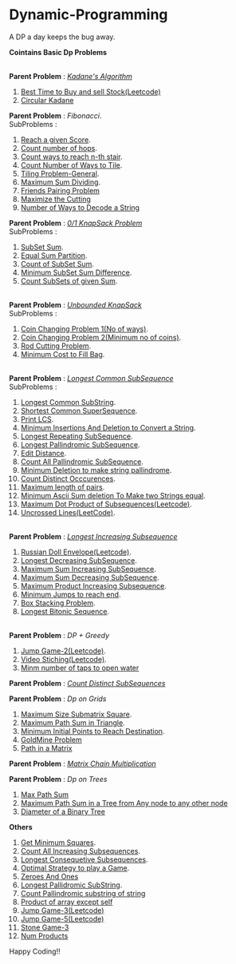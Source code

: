 # Dynamic-Programming
A DP a day keeps the bug away.

**Cointains Basic Dp Problems**<br><br>

**Parent Problem** : [*Kadane's Algorithm*](/Kadane.cpp)<br>
1) [Best Time to Buy and sell Stock(Leetcode)](/Best_Time_To_Buy_And_Sell_Stock_.cpp)<br>
2) [Circular Kadane](/Circular_Kadene.cpp)<br>

**Parent Problem** : *Fibonacci*.<br>
SubProblems :<br>
1) [Reach a given Score](/Reach_a_given_score.cpp).<br>
2) [Count number of hops](/Count_Number_of_hops.cpp).<br>
3) [Count ways to reach n-th stair](/Count_ways_to_N'th_Stair.cpp).<br>
4) [Count Number of Ways to Tile](/No_Of_Ways_To_Tile.cpp).<br>
5) [Tiling Problem-General](/Tiling_Problem.cpp).<br>
6) [Maximum Sum Dividing](/Maximum_Sum_Dividing_Recurssive.cpp).<br>
7) [Friends Pairing Problem](/Friends_Pairing_Problem.cpp)<br>
8) [Maximize the Cutting](/Maximize_the_cutting.cpp)<br>
9) [Number of Ways to Decode a String](/Number_of_ways_to_decode_a_string.cpp)

**Parent Problem** : [*0/1 KnapSack Problem*](/Knapsack_0_1.cpp)<br>
SubProblems :<br>
1) [SubSet Sum](/SubsetSum.cpp).<br>
2) [Equal Sum Partition](/Equal_Sum_Partition.cpp).<br>
3) [Count of SubSet Sum]().<br>
4) [Minimum SubSet Sum Difference](/Minimum_Subset_Sum_Difference.cpp).<br>
5) [Count SubSets of given Sum](/Count_Subsets_of_given_Sum.cpp).<br><br>

**Parent Problem** : [*Unbounded KnapSack*](/Unbounded_Knapsack.cpp)<br>
SubProblems :<br>
1) [Coin Changing Problem 1(No of ways)](/Coin_Changing_1.cpp).<br>
2) [Coin Changing Problem 2(Minimum no of coins)](/Coin_Changing_2.cpp).<br>
3) [Rod Cutting Problem](/Rod_Cutting.cpp).<br>
4) [Minimum Cost to Fill Bag](/Minm_Cost_To_Fill_Bag.cpp).<br><br>

**Parent Problem** : [*Longest Common SubSequence*](/Longest_Common_Subsequence.cpp)<br>
SubProblems :<br>
1) [Longest Common SubString](/Longest_Common_Substring.cpp).<br>
2) [Shortest Common SuperSequence](/Shortest_Common_Supersequence.cpp).<br>
3) [Print LCS](/Print_Longest_Common_Subsequence.cpp).<br>
4) [Minimum Insertions And Deletion to Convert a String](/Minm_Insertion_Deletion_Convert.cpp).<br>
5) [Longest Repeating SubSequence](/Longest_Repeating_Subsequence.cpp).<br>
6) [Longest Pallindromic SubSequence](/Longest_Pallindromic_Subsequence.cpp).<br>
7) [Edit Distance](/Edit_Distance.cpp).<br>
8) [Count All Pallindromic SubSequence](/Count_All_Pallindromic_Subsequence.cpp).<br>
9) [Minimum Deletion to make string pallindrome](/Minm_Deletion_To_Make_Pallindrome.cpp).<br>
10) [Count Distinct Occcurences](/Distinct_Occurences.cpp).<br>
11) [Maximum length of pairs](/Maximum_length_of_pairs.cpp).<br>
12) [Minimum Ascii Sum deletion To Make two Strings equal](/Minimum_Ascii_Sum_deletion_To_Make_two_Strings_equal.cpp).<br>
13) [Maximum Dot Product of Subsequences(Leetcode)](/Maximum_Dot_Product_Subsequence.cpp).<br>
14) [Uncrossed Lines(LeetCode)](/Uncrossed_Lines.cpp).<br><br>

**Parent Problem** : [*Longest Increasing Subsequence*](/Longest_Increasing_Subsequence.cpp)<br>
1) [Russian Doll Envelope(Leetcode)](/Russian_Doll_Envelope.cpp).<br>
2) [Longest Decreasing SubSequence](/Longest_Decreasing_Subsequence.cpp).<br>
3) [Maximum Sum Increasing SubSequence](/Maximum_Sum_Increasing_Subsequence.cpp).<br>
4) [Maximum Sum Decreasing SubSequence](/Maximum_Sum_Decreasing_Subsequence.cpp).<br>
5) [Maximum Product Increasing Subsequence](/Maximum_Product_Increasing_Subsequence.cpp).<br>
6) [Minimum Jumps to reach end](/Minimum_Jumps_To_Reach_End.cpp).<br>
7) [Box Stacking Problem](/Box_Stacking_Problem.cpp).<br>
8) [Longest Bitonic Sequence](/BitonicSequence.cpp).<br><br>

**Parent Problem** : *DP + Greedy*<br>
1) [Jump Game-2(Leetcode)](/jump_game_2..cpp).<br>
2) [Video Stiching(Leetcode)](/video_stiching.cpp).<br>
3) [Minm number of taps to open water](/minm_number_of_taps_to_open_water.cpp)

**Parent Problem** : [*Count Distinct SubSequences*](/Count_Distinct_Subsequences.cpp)<br>

**Parent Problem** : *Dp on Grids*<br>
1) [Maximum Size Submatrix Square](/Maximum_Size_Submatrix_Square.cpp).<br>
2) [Maximum Path Sum in Triangle](/Max_Path_Sum_in_Triangle.cpp).<br>
3) [Minimum Initial Points to Reach Destination](/Minimum_Initial_Points_To_Reach_Destinaion.cpp).<br>
4) [GoldMine Problem](/GoldMine_Problem.cpp)<br>
5) [Path in a Matrix](/Max_path_sum.cpp)<br>

**Parent Problem** : [*Matrix Chain Multiplication*](/Matrix_Chain_Multiplication.cpp)<br>

**Parent Problem** : *Dp on Trees*<br>
1) [Max Path Sum](/Max_path_sum.cpp)<br>
2) [Maximum Path Sum in a Tree from Any node to any other node](/Maximum_Path_Sum_in_Binary_tree.cpp)<br>
3) [Diameter of a Binary Tree](/Diameter_Of_Binary_Tree.cpp)<br>

**Others**
1) [Get Minimum Squares](/Get_Minimum_Squares.cpp).<br>
2) [Count All Increasing Subsequences](/Count_All_Increasing_Subsequences.cpp).<br>
3) [Longest Consequetive Subsequences](/Longest_Consequetive_Subsequence.cpp).<br>
4) [Optimal Strategy to play a Game](/Optimal_Strategy_To_Play_A_Game.cpp).<br>
5) [Zeroes And Ones](/zerosAndOnes.cpp)
6) [Longest Pallidromic SubString](/Longest_Pallindromic_Substring.cpp).<br>
7) [Count Pallindromic substring of string](/Count_Pallindromic_SubString_Of_String_gfg.cpp)<br>
8) [Product of array except self](/Count_Pallindromic_SubString_Of_String_gfg.cpp)
9) [Jump Game-3(Leetcode)](/Jump_Game_3.cpp)<br>
10) [Jump Game-5(Leetcode)](/Jump_Game_5.cpp)<br>
11) [Stone Game-3](/Last_Stone_3.cpp)<br>
12) [Num Products](#)<br>

Happy Coding!!



